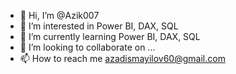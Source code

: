 - 👋 Hi, I’m @Azik007
- 👀 I’m interested in Power BI, DAX, SQL
- 🌱 I’m currently learning Power BI, DAX, SQL
- 💞️ I’m looking to collaborate on ...
- 📫 How to reach me azadismayilov60@gmail.com

<!---
Azik007/Azik007 is a ✨ special ✨ repository because its `README.md` (this file) appears on your GitHub profile.
You can click the Preview link to take a look at your changes.
--->
